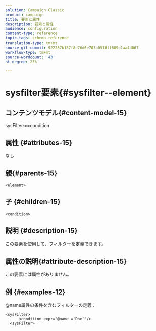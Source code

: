 ```yaml
---
solution: Campaign Classic
product: campaign
title: 要素と属性
description: 要素と属性
audience: configuration
content-type: reference
topic-tags: schema-reference
translation-type: tm+mt
source-git-commit: 922257b157f8d76d6e703b0510ff689d1aa4d067
workflow-type: tm+mt
source-wordcount: '43'
ht-degree: 25%

---
```



# sysfilter要素{#sysfilter--element}

## コンテンツモデル{#content-model-15}

sysFilter:==condition

## 属性 {#attributes-15}

なし

## 親{#parents-15}

`<element>`

## 子 {#children-15}

`<condition>`

## 説明 {#description-15}

この要素を使用して、フィルターを定義できます。

## 属性の説明{#attribute-description-15}

この要素には属性がありません。

## 例 {#examples-12}

@name属性の条件を含むフィルターの定義：

```
<sysFilter>
      <condition expr="@name ='Doe'"/>
  <sysFilter>
```
